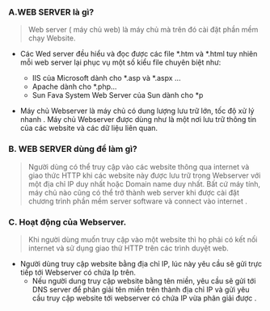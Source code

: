### A.WEB SERVER là gì?

> Web server ( máy chủ web) là máy chủ mà trên đó cài đặt phần mềm chạy Website. 

- Các Wed server đều hiểu và đọc được các file *.htm và *.html tuy nhiên mỗi web server lại phục vụ một số kiểu file chuyên biệt như:
	- IIS của Microsoft dành cho *.asp và *.aspx ...
	- Apache dành cho *.php...
	- Sun Fava System Web Server của Sun dành cho *p 

- Máy chủ Webserver là máy chủ có dung lượng lưu trữ lớn, tốc độ xử lý nhanh . Máy chủ Webserver được dùng như là một nơi lưu trữ thông tin của các website và các dữ liệu liên quan.

### B. WEB SERVER dùng để làm gì?

> Người dùng có thể truy cập vào các website thông qua internet và giao thức HTTP khi các website này được lưu trữ trong Webserver với một địa chỉ IP duy nhất hoặc Domain name duy nhất. Bất cứ máy tính, máy chủ nào cũng có thể trở thành web server khi được cài đặt chương trình phần mềm server software và connect vào internet .

### C. Hoạt động của Webserver.

> Khi người dùng muốn truy cập vào một website thì họ phải có kết nối internet và sử dụng giao thử HTTP trên các trình duyệt web.

- Người dùng truy cập website bằng địa chỉ IP, lúc này yêu cầu sẽ gửi trực tiếp tới Webserver có chứa Ip trên. 
	- Nếu người dung truy cập website bằng tên miền, yêu cầu sẽ gửi tới DNS server để phân giải tên miền trên thành địa chỉ IP và gửi yêu 		cầu truy cập website tới webserver có chứa IP vừa phân giải được .




 
